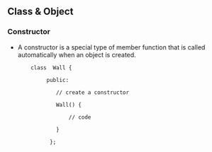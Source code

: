 ## Class & Object

### Constructor

- A constructor is a special type of member function that is called automatically when an object is created.

          class  Wall {

               public:

                  // create a constructor

                  Wall() {

                      // code

                  }

                };
